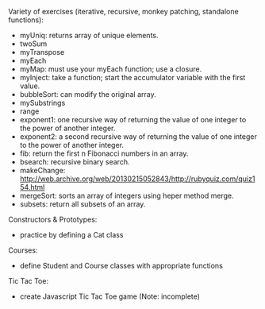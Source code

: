 Variety of exercises
(iterative, recursive, monkey patching, standalone functions):

 - myUniq: returns array of unique elements.
 - twoSum
 - myTranspose
 - myEach
 - myMap: must use your myEach function; use a closure.
 - myInject: take a function; start the accumulator variable with the first value.
 - bubbleSort: can modify the original array.
 - mySubstrings
 - range
 - exponent1: one recursive way of returning the value of one integer to the power of another integer.
 - exponent2: a second recursive way of returning the value of one integer to the power of another integer.
 - fib: return the first n Fibonacci numbers in an array.
 - bsearch: recursive binary search.
 - makeChange: http://web.archive.org/web/20130215052843/http://rubyquiz.com/quiz154.html
 - mergeSort: sorts an array of integers using heper method merge.
 - subsets: return all subsets of an array.

Constructors & Prototypes:

 - practice by defining a Cat class

Courses:

 - define Student and Course classes with appropriate functions

 Tic Tac Toe:

  - create Javascript Tic Tac Toe game (Note: incomplete)
